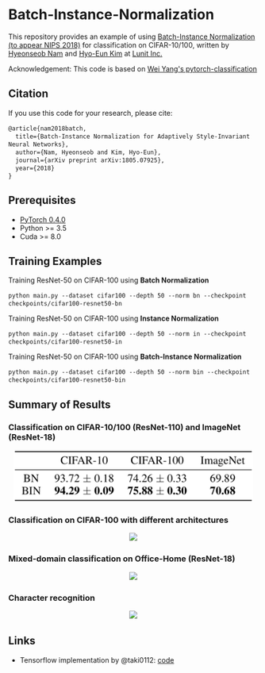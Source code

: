 # Batch-Instance-Normalization

This repository provides an example of using [Batch-Instance Normalization (to appear NIPS 2018)](https://arxiv.org/abs/1805.07925) for classification on CIFAR-10/100, written by [Hyeonseob Nam](https://www.linkedin.com/in/hyeonseob-nam/) and [Hyo-Eun Kim](https://www.linkedin.com/in/hekim0530/) at [Lunit Inc.](https://lunit.io/)

Acknowledgement: This code is based on [Wei Yang's pytorch-classification](https://github.com/bearpaw/pytorch-classification)

## Citation
If you use this code for your research, please cite:
```
@article{nam2018batch,
  title={Batch-Instance Normalization for Adaptively Style-Invariant Neural Networks},
  author={Nam, Hyeonseob and Kim, Hyo-Eun},
  journal={arXiv preprint arXiv:1805.07925},
  year={2018}
}
```

## Prerequisites
- [PyTorch 0.4.0](https://pytorch.org/)
- Python >= 3.5
- Cuda >= 8.0

## Training Examples
Training ResNet-50 on CIFAR-100 using **Batch Normalization**
```
python main.py --dataset cifar100 --depth 50 --norm bn --checkpoint checkpoints/cifar100-resnet50-bn
```
Training ResNet-50 on CIFAR-100 using **Instance Normalization**
```
python main.py --dataset cifar100 --depth 50 --norm in --checkpoint checkpoints/cifar100-resnet50-in
```
Training ResNet-50 on CIFAR-100 using **Batch-Instance Normalization**
```
python main.py --dataset cifar100 --depth 50 --norm bin --checkpoint checkpoints/cifar100-resnet50-bin
```


## Summary of Results
### Classification on CIFAR-10/100 (ResNet-110) and ImageNet (ResNet-18)
<p align="center">
  <img src="figs/image_classification.png?raw=true" height="105"/>
</p>

### Classification on CIFAR-100 with different architectures
<p align="center">
  <img src="?raw=true"/>
</p>

### Mixed-domain classification on Office-Home (ResNet-18)
<p align="center">
  <img src="?raw=true"/>
</p>

### Character recognition
<p align="center">
  <img src="?raw=true"/>
</p>

## Links
- Tensorflow implementation by @taki0112: [code](https://github.com/taki0112/Batch_Instance_Normalization-Tensorflow)
